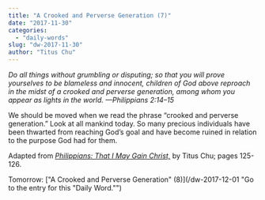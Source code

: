 ```yaml
---
title: "A Crooked and Perverse Generation (7)"
date: "2017-11-30"
categories: 
  - "daily-words"
slug: "dw-2017-11-30"
author: "Titus Chu"
---
```


_Do all things without grumbling or disputing; so that you will prove yourselves to be blameless and innocent, children of God above reproach in the midst of a crooked and perverse generation, among whom you appear as lights in the world._ _—Philippians 2:14–15_

We should be moved when we read the phrase “crooked and perverse generation.” Look at all mankind today. So many precious individuals have been thwarted from reaching God’s goal and have become ruined in relation to the purpose God had for them.

Adapted from _[Philippians: That I May Gain Christ,](/book-philippians "Go to the listing for this book.")_ by Titus Chu; pages 125-126.

Tomorrow: ["A Crooked and Perverse Generation" (8)](/dw-2017-12-01 "Go to the entry for this "Daily Word."")
